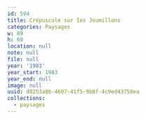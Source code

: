 ```yaml
---
id: 594
title: Crépuscule sur Ies Joumillons
categories: Paysages
w: 89
h: 60
location: null
note: null
file: null
year: '1983'
year_start: 1983
year_end: null
image: null
uuid: d8253a86-4607-41f5-9b8f-4c9ed43758ea
collections:
  - paysages
---
```


